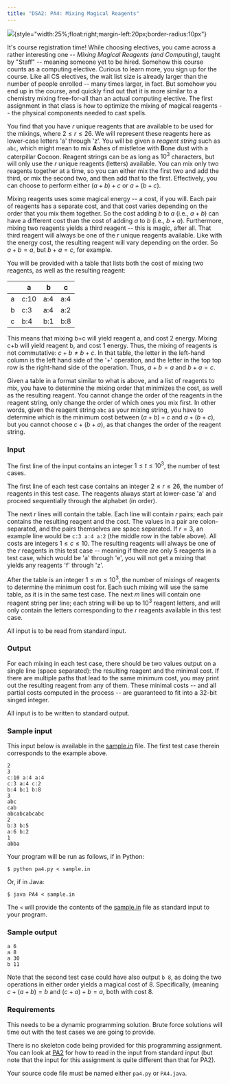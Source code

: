 ```yaml
---
title: "DSA2: PA4: Mixing Magical Reagents"
---
```


![](https://upload.wikimedia.org/wikipedia/commons/thumb/7/79/Arthur-Pyle_The_Enchanter_Merlin.JPG/892px-Arthur-Pyle_The_Enchanter_Merlin.JPG){style="width:25%;float:right;margin-left:20px;border-radius:10px"}

It's course registration time!  While choosing electives, you came across a rather interesting one -- *Mixing Magical Reagents (and Computing)*, taught by "Staff" -- meaning someone yet to be hired.  Somehow this course counts as a computing elective.  Curious to learn more, you sign up for the course.  Like all CS electives, the wait list size is already larger than the number of people enrolled -- many times larger, in fact.  But somehow you end up in the course, and quickly find out that it is more similar to a chemistry mixing free-for-all than an actual computing elective.  The first assignment in that class is how to optimize the mixing of magical reagents -- the physical components needed to cast spells.

You find that you have $r$ unique reagents that are available to be used for the mixings, where $2 \le r \le 26$.  We will represent these reagents here as lower-case letters 'a' through 'z'.  You will be given a *reagent string* such as `abc`, which might mean to mix **A**shes of mistletoe with **B**one dust with a caterpillar **C**ocoon.  Reagent strings can be as long as $10^3$ characters, but will only use the $r$ unique reagents (letters) available.  You can mix only two reagents together at a time, so you can either mix the first two and add the third, or mix the second two, and then add that to the first.  Effectively, you can choose to perform either $(a+b)+c$ or $a+(b+c)$.

Mixing reagents uses some magical energy -- a cost, if you will.  Each pair of reagents has a separate cost, and that cost varies depending on the order that you mix them together.  So the cost adding $b$ to $a$ (i.e., $a+b$) can have a different cost than the cost of adding $a$ to $b$ (i.e., $b+a$).  Furthermore, mixing two reagents yields a third reagent -- this is magic, after all.  That third reagent will always be one of the $r$ unique reagents available.  Like with the energy cost, the resulting reagent will vary depending on the order.  So $a+b=a$, but $b+a=c$, for example.

You will be provided with a table that lists both the cost of mixing two reagents, as well as the resulting reagent:

| | a | b | c |
|----|----|----|----|
| a | c:10 | a:4 | a:4 |
| b | c:3 | a:4 | a:2 |
| c | b:4 | b:1 | b:8 |

This means that mixing b+c will yield reagent a, and cost 2 energy.  Mixing c+b will yield reagent b, and cost 1 energy.  Thus, the mixing of reagents is not commutative: $c+b \ne b+c$.  In that table, the letter in the left-hand column is the left hand side of the '+' operation, and the letter in the top top row is the right-hand side of the operation.  Thus, $a+b=a$ and $b+a=c$.

Given a table in a format similar to what is above, and a list of reagents to mix, you have to determine the mixing order that minimizes the cost, as well as the resulting reagent.  You cannot change the order of the reagents in the reagent string, only change the order of which ones you mix first.  In other words, given the reagent string `abc` as your mixing string, you have to determine which is the minimum cost between $(a+b)+c$ and $a+(b+c)$, but you cannot choose $c+(b+a)$, as that changes the order of the reagent string.


### Input

The first line of the input contains an integer $1 \le t \le 10^3$, the number of test cases.

The first line of each test case contains an integer $2 \le r \le 26$, the number of reagents in this test case.  The reagents always start at lower-case 'a' and proceed sequentially through the alphabet (in order).

The next $r$ lines will contain the table.  Each line will contain $r$ pairs; each pair contains the resulting reagent and the cost.  The values in a pair are colon-separated, and the pairs themselves are space separated.  If $r=3$, an example line would be `c:3 a:4 a:2` (the middle row in the table above).  All costs are integers $1 \le c \le 10$.  The resulting reagents will always be one of the $r$ reagents in this test case -- meaning if there are only 5 reagents in a test case, which would be 'a' through 'e', you will not get a mixing that yields any reagents 'f' through 'z'.

After the table is an integer $1 \le m \le 10^3$, the number of mixings of reagents to determine the minimum cost for.  Each such mixing will use the same table, as it is in the same test case.  The next $m$ lines will contain one reagent string per line; each string will be up to $10^3$ reagent letters, and will only contain the letters corresponding to the $r$ reagents available in this test case.

All input is to be read from standard input.


### Output

For each mixing in each test case, there should be two values output on a single line (space separated): the resulting reagent and the minimal cost.  If there are multiple paths that lead to the same minimum cost, you may print out the resulting reagent from any of them.  These minimal costs -- and all partial costs computed in the process -- are guaranteed to fit into a 32-bit singed integer.

All input is to be written to standard output.


### Sample input

This input below is available in the [sample.in](sample.in) file.  The first test case therein corresponds to the example above.

```
2
3
c:10 a:4 a:4
c:3 a:4 c:2
b:4 b:1 b:8
3
abc
cab
abcabcabcabc
2
b:3 b:5
a:6 b:2
1
abba
```

Your program will be run as follows, if in Python:

```
$ python pa4.py < sample.in
```

Or, if in Java:

```
$ java PA4 < sample.in
```

The `<` will provide the contents of the [sample.in](sample.in) file as standard input to your program.

### Sample output


```
a 6
a 8
a 30
b 11
```

Note that the second test case could have also output `b 8`, as doing the two operations in either order yields a magical cost of 8.  Specifically, (meaning $c+(a+b)=b$ and $(c+a)+b=a$, both with cost 8. 

### Requirements

This needs to be a dynamic programming solution.  Brute force solutions will time out with the test cases we are going to provide.

There is no skeleton code being provided for this programming assignment.  You can look at [PA2](../pa2/index.html) for how to read in the input from standard input (but note that the input for this assignment is quite different than that for PA2).

Your source code file must be named either `pa4.py` or `PA4.java`.
